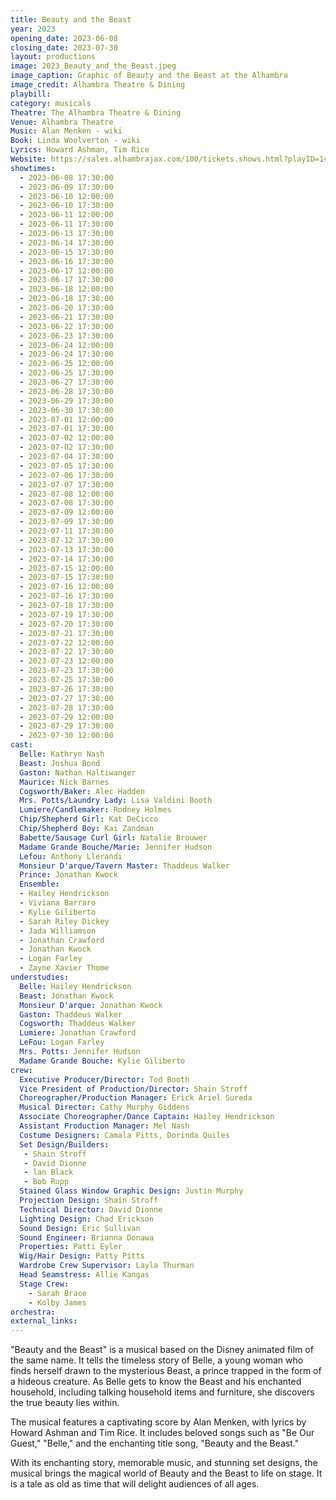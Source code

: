 ```yaml
---
title: Beauty and the Beast
year: 2023
opening_date: 2023-06-08
closing_date: 2023-07-30
layout: productions
image: 2023_Beauty_and_the_Beast.jpeg
image_caption: Graphic of Beauty and the Beast at the Alhambra
image_credit: Alhambra Theatre & Dining
playbill: 
category: musicals
Theatre: The Alhambra Theatre & Dining
Venue: Alhambra Theatre
Music: Alan Menken - wiki
Book: Linda Woolverton - wiki
Lyrics: Howard Ashman, Tim Rice
Website: https://sales.alhambrajax.com/100/tickets.shows.html?playID=1427&code=jaxplays
showtimes:
  - 2023-06-08 17:30:00
  - 2023-06-09 17:30:00
  - 2023-06-10 12:00:00
  - 2023-06-10 17:30:00
  - 2023-06-11 12:00:00
  - 2023-06-11 17:30:00
  - 2023-06-13 17:30:00
  - 2023-06-14 17:30:00
  - 2023-06-15 17:30:00
  - 2023-06-16 17:30:00
  - 2023-06-17 12:00:00
  - 2023-06-17 17:30:00
  - 2023-06-18 12:00:00
  - 2023-06-18 17:30:00
  - 2023-06-20 17:30:00
  - 2023-06-21 17:30:00
  - 2023-06-22 17:30:00
  - 2023-06-23 17:30:00
  - 2023-06-24 12:00:00
  - 2023-06-24 17:30:00
  - 2023-06-25 12:00:00
  - 2023-06-25 17:30:00
  - 2023-06-27 17:30:00
  - 2023-06-28 17:30:00
  - 2023-06-29 17:30:00
  - 2023-06-30 17:30:00
  - 2023-07-01 12:00:00
  - 2023-07-01 17:30:00
  - 2023-07-02 12:00:00
  - 2023-07-02 17:30:00
  - 2023-07-04 17:30:00
  - 2023-07-05 17:30:00
  - 2023-07-06 17:30:00
  - 2023-07-07 17:30:00
  - 2023-07-08 12:00:00
  - 2023-07-08 17:30:00
  - 2023-07-09 12:00:00
  - 2023-07-09 17:30:00
  - 2023-07-11 17:30:00
  - 2023-07-12 17:30:00
  - 2023-07-13 17:30:00
  - 2023-07-14 17:30:00
  - 2023-07-15 12:00:00
  - 2023-07-15 17:30:00
  - 2023-07-16 12:00:00
  - 2023-07-16 17:30:00
  - 2023-07-18 17:30:00
  - 2023-07-19 17:30:00
  - 2023-07-20 17:30:00
  - 2023-07-21 17:30:00
  - 2023-07-22 12:00:00
  - 2023-07-22 17:30:00
  - 2023-07-23 12:00:00
  - 2023-07-23 17:30:00
  - 2023-07-25 17:30:00
  - 2023-07-26 17:30:00
  - 2023-07-27 17:30:00
  - 2023-07-28 17:30:00
  - 2023-07-29 12:00:00
  - 2023-07-29 17:30:00
  - 2023-07-30 12:00:00
cast:
  Belle: Kathryn Nash
  Beast: Joshua Bond
  Gaston: Nathan Haltiwanger
  Maurice: Nick Barnes
  Cogsworth/Baker: Alec Hadden
  Mrs. Potts/Laundry Lady: Lisa Valdini Booth
  Lumiere/Candlemaker: Rodney Holmes
  Chip/Shepherd Girl: Kat DeCicco
  Chip/Shepherd Boy: Kai Zandman
  Babette/Sausage Curl Girl: Natalie Brouwer
  Madame Grande Bouche/Marie: Jennifer Hudson
  Lefou: Anthony Llerandi
  Monsieur D'arque/Tavern Master: Thaddeus Walker
  Prince: Jonathan Kwock
  Ensemble:
  - Hailey Hendrickson
  - Viviana Barraro
  - Kylie Giliberto
  - Sarah Riley Dickey
  - Jada Williamson
  - Jonathan Crawford
  - Jonathan Kwock
  - Logan Farley
  - Zayne Xavier Thome
understudies:
  Belle: Hailey Hendrickson
  Beast: Jonathan Kwock
  Monsieur D'arque: Jonathan Kwock
  Gaston: Thaddeus Walker
  Cogsworth: Thaddeus Walker
  Lumiere: Jonathan Crawford
  LeFou: Logan Farley
  Mrs. Potts: Jennifer Hudson
  Madame Grande Bouche: Kylie Giliberto
crew:
  Executive Producer/Director: Tod Booth
  Vice President of Production/Director: Shain Stroff
  Choreographer/Production Manager: Erick Ariel Sureda
  Musical Director: Cathy Murphy Giddens
  Associate Choreographer/Dance Captain: Hailey Hendrickson
  Assistant Production Manager: Mel Nash
  Costume Designers: Camala Pitts, Dorinda Quiles
  Set Design/Builders: 
   - Shain Stroff
   - David Dionne
   - lan Black
   - Bob Rupp
  Stained Glass Window Graphic Design: Justin Murphy
  Projection Design: Shain Stroff
  Technical Director: David Dionne
  Lighting Design: Chad Erickson
  Sound Design: Eric Sullivan
  Sound Engineer: Brianna Donawa
  Properties: Patti Eyler
  Wig/Hair Design: Patty Pitts
  Wardrobe Crew Supervisor: Layla Thurman
  Head Seamstress: Allie Kangas
  Stage Crew: 
    - Sarah Brace
    - Kolby James
orchestra:
external_links:
---
```

"Beauty and the Beast" is a musical based on the Disney animated film of the same name. It tells the timeless story of Belle, a young woman who finds herself drawn to the mysterious Beast, a prince trapped in the form of a hideous creature. As Belle gets to know the Beast and his enchanted household, including talking household items and furniture, she discovers the true beauty lies within.

The musical features a captivating score by Alan Menken, with lyrics by Howard Ashman and Tim Rice. It includes beloved songs such as "Be Our Guest," "Belle," and the enchanting title song, "Beauty and the Beast."

With its enchanting story, memorable music, and stunning set designs, the musical brings the magical world of Beauty and the Beast to life on stage. It is a tale as old as time that will delight audiences of all ages.